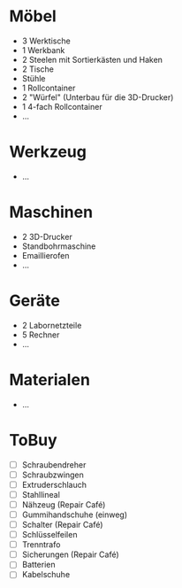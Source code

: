 # Möbel
- 3 Werktische
- 1 Werkbank
- 2 Steelen mit Sortierkästen und Haken
- 2 Tische
- Stühle
- 1 Rollcontainer
- 2 "Würfel" (Unterbau für die 3D-Drucker)
- 1 4-fach Rollcontainer
- ...

# Werkzeug
- ...

# Maschinen
- 2 3D-Drucker
- Standbohrmaschine
- Emaillierofen
- ...

# Geräte
- 2 Labornetzteile
- 5 Rechner
- ...

# Materialen
- ...

# ToBuy
- [ ] Schraubendreher
- [ ] Schraubzwingen
- [ ] Extruderschlauch
- [ ] Stahllineal
- [ ] Nähzeug (Repair Café)
- [ ] Gummihandschuhe (einweg)
- [ ] Schalter (Repair Café)
- [ ] Schlüsselfeilen
- [ ] Trenntrafo
- [ ] Sicherungen (Repair Café)
- [ ] Batterien
- [ ] Kabelschuhe